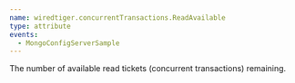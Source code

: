 ```yaml
---
name: wiredtiger.concurrentTransactions.ReadAvailable
type: attribute
events:
  - MongoConfigServerSample
---
```


The number of available read tickets (concurrent transactions) remaining.